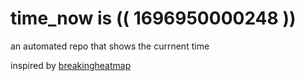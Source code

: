 # time_now is (( 1696950000248 ))

an automated repo that shows the currnent time

inspired by [breakingheatmap](https://github.com/breakingheatmap/breakingheatmap)
